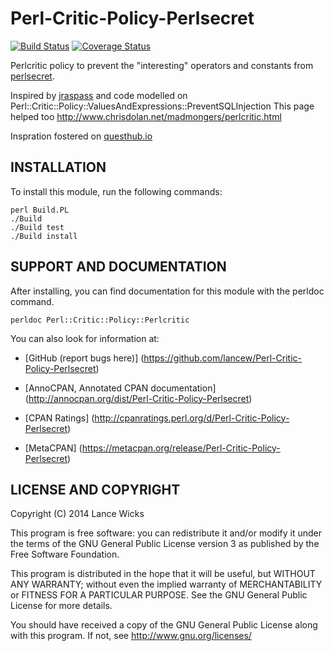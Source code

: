 Perl-Critic-Policy-Perlsecret
=============================

[![Build Status](https://travis-ci.org/lancew/Perl-Critic-Policy-Perlsecret.png?branch=master)](https://travis-ci.org/lancew/Perl-Critic-Policy-Perlsecret)
[![Coverage Status](https://coveralls.io/repos/lancew/Perl-Critic-Policy-Perlsecret/badge.png?branch=master)](https://coveralls.io/r/lancew/Perl-Critic-Policy-Perlsecret?branch=master)

Perlcritic policy to prevent the "interesting" operators and constants from [perlsecret](https://metacpan.org/pod/distribution/perlsecret/lib/perlsecret.pod).

Inspired by [jraspass](https://github.com/JRaspass) and code modelled on Perl::Critic::Policy::ValuesAndExpressions::PreventSQLInjection This page helped too http://www.chrisdolan.net/madmongers/perlcritic.html

Inspration fostered on [questhub.io](https://questhub.io/realm/perl/quest/528cf35f9f567a6a0700006a)

INSTALLATION
------------

To install this module, run the following commands:

	perl Build.PL
	./Build
	./Build test
	./Build install


SUPPORT AND DOCUMENTATION
-------------------------

After installing, you can find documentation for this module with the
perldoc command.

	perldoc Perl::Critic::Policy::Perlcritic


You can also look for information at:

 * [GitHub (report bugs here)]
   (https://github.com/lancew/Perl-Critic-Policy-Perlsecret)

 * [AnnoCPAN, Annotated CPAN documentation]
   (http://annocpan.org/dist/Perl-Critic-Policy-Perlsecret)

 * [CPAN Ratings]
   (http://cpanratings.perl.org/d/Perl-Critic-Policy-Perlsecret)

 * [MetaCPAN]
   (https://metacpan.org/release/Perl-Critic-Policy-Perlsecret)


LICENSE AND COPYRIGHT
---------------------

Copyright (C) 2014 Lance Wicks

This program is free software: you can redistribute it and/or modify it under
the terms of the GNU General Public License version 3 as published by the Free
Software Foundation.

This program is distributed in the hope that it will be useful, but WITHOUT ANY
WARRANTY; without even the implied warranty of MERCHANTABILITY or FITNESS FOR A
PARTICULAR PURPOSE. See the GNU General Public License for more details.

You should have received a copy of the GNU General Public License along with
this program. If not, see http://www.gnu.org/licenses/
